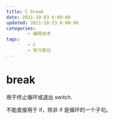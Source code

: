 ```yaml
---
title: C break
date: 2021-10-03 6:00:00
updated: 2021-10-23 6:00:00
categories:
        - 编程技术
tags:
        - C
        - 学习笔记
---
```


# break

用于终止循环或退出 switch.

不能直接用于 if，除非 if 是循环的一个子句。
